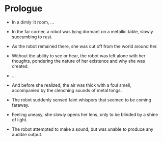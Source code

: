 # Prologue

- In a dimly lit room, ...
- In the far corner, a robot was lying dormant on a metallic table, slowly
  succumbing to rust.
- As the robot remained there, she was cut off from the world around her.
- Without the ability to see or hear, the robot was left alone with her
  thoughts, pondering the nature of her existence and why she was created.

- ...

- And before she realized, the air was thick with a foul smell, accompanied by
  the clenching sounds of metal tongs.
- The robot suddenly sensed faint whispers that seemed to be coming faraway.
- Feeling uneasy, she slowly opens her lens, only to be blinded by a shine of
  light.
- The robot attempted to make a sound, but was unable to produce any audible
  output.

